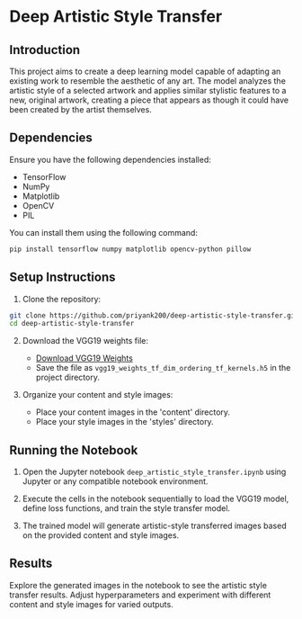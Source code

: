 # Deep Artistic Style Transfer

## Introduction

This project aims to create a deep learning model capable of adapting an existing work to resemble the aesthetic of any art. The model analyzes the artistic style of a selected artwork and applies similar stylistic features to a new, original artwork, creating a piece that appears as though it could have been created by the artist themselves.

## Dependencies

Ensure you have the following dependencies installed:

- TensorFlow
- NumPy
- Matplotlib
- OpenCV
- PIL

You can install them using the following command:

```bash
pip install tensorflow numpy matplotlib opencv-python pillow
```

## Setup Instructions

1. Clone the repository:

```bash
git clone https://github.com/priyank200/deep-artistic-style-transfer.git
cd deep-artistic-style-transfer
```

2. Download the VGG19 weights file:
   - [Download VGG19 Weights](https://github.com/fchollet/deep-learning-models/releases/download/v0.1/vgg19_weights_tf_dim_ordering_tf_kernels.h5)
   - Save the file as `vgg19_weights_tf_dim_ordering_tf_kernels.h5` in the project directory.

3. Organize your content and style images:
   - Place your content images in the 'content' directory.
   - Place your style images in the 'styles' directory.

## Running the Notebook

1. Open the Jupyter notebook `deep_artistic_style_transfer.ipynb` using Jupyter or any compatible notebook environment.

2. Execute the cells in the notebook sequentially to load the VGG19 model, define loss functions, and train the style transfer model.

3. The trained model will generate artistic-style transferred images based on the provided content and style images.

## Results

Explore the generated images in the notebook to see the artistic style transfer results. Adjust hyperparameters and experiment with different content and style images for varied outputs.

